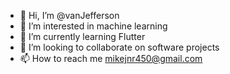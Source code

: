 - 👋 Hi, I’m @vanJefferson
- 👀 I’m interested in machine learning
- 🌱 I’m currently learning Flutter
- 💞️ I’m looking to collaborate on software projects
- 📫 How to reach me mikejnr450@gmail.com

<!---
vanJefferson/vanJefferson is a ✨ special ✨ repository because its `README.md` (this file) appears on your GitHub profile.
You can click the Preview link to take a look at your changes.
--->
